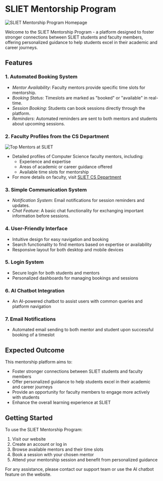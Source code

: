 # SLIET Mentorship Program

![SLIET Mentorship Program Homepage](https://hebbkx1anhila5yf.public.blob.vercel-storage.com/image-OxSs344dDphvsvaWyt5Qn7ztSvlx8y.png)

Welcome to the SLIET Mentorship Program - a platform designed to foster stronger connections between SLIET students and faculty members, offering personalized guidance to help students excel in their academic and career journeys.

## Features

### 1. Automated Booking System

- *Mentor Availability*: Faculty mentors provide specific time slots for mentorship.
- *Booking Status*: Timeslots are marked as "booked" or "available" in real-time.
- *Session Booking*: Students can book sessions directly through the platform.
- *Reminders*: Automated reminders are sent to both mentors and students about upcoming sessions.

### 2. Faculty Profiles from the CS Department

![Top Mentors at SLIET](https://hebbkx1anhila5yf.public.blob.vercel-storage.com/image-7FgxLLTAqEOMgIH0yRCyLnyKzX4Hlp.png)

- Detailed profiles of Computer Science faculty mentors, including:
  - Experience and expertise
  - Areas of academic or career guidance offered
  - Available time slots for mentorship
- For more details on faculty, visit [SLIET CS Department](http://cs.sliet.ac.in/faculty-staff/)

### 3. Simple Communication System

- *Notification System*: Email notifications for session reminders and updates.
- *Chat Feature*: A basic chat functionality for exchanging important information before sessions.

### 4. User-Friendly Interface

- Intuitive design for easy navigation and booking
- Search functionality to find mentors based on expertise or availability
- Responsive layout for both desktop and mobile devices

### 5. Login System

- Secure login for both students and mentors
- Personalized dashboards for managing bookings and sessions

### 6. AI Chatbot Integration

- An AI-powered chatbot to assist users with common queries and platform navigation

### 7. Email Notifications

- Automated email sending to both mentor and student upon successful booking of a timeslot

## Expected Outcome

This mentorship platform aims to:
- Foster stronger connections between SLIET students and faculty members
- Offer personalized guidance to help students excel in their academic and career journeys
- Provide an opportunity for faculty members to engage more actively with students
- Enhance the overall learning experience at SLIET

## Getting Started

To use the SLIET Mentorship Program:

1. Visit our website
2. Create an account or log in
3. Browse available mentors and their time slots
4. Book a session with your chosen mentor
5. Attend your mentorship session and benefit from personalized guidance

For any assistance, please contact our support team or use the AI chatbot feature on the website.